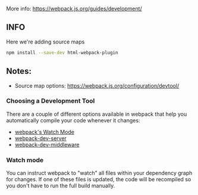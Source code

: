 More info: https://webpack.js.org/guides/development/

## INFO
Here we're adding source maps

```bash
npm install --save-dev html-webpack-plugin
```

## Notes:
- Source map options: https://webpack.js.org/configuration/devtool/

### Choosing a Development Tool
There are a couple of different options available in webpack that help you automatically compile your code whenever it changes:
- [webpack's Watch Mode](https://webpack.js.org/configuration/watch/#watch)
- [webpack-dev-server](https://github.com/webpack/webpack-dev-server)
- [webpack-dev-middleware](https://github.com/webpack/webpack-dev-middleware)


### Watch mode
You can instruct webpack to "watch" all files within your dependency graph for changes.
If one of these files is updated, the code will be recompiled so you don't have to run the full build manually.

